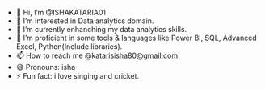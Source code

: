 - 👋 Hi, I’m @ISHAKATARIA01
- 👀 I’m interested in Data analytics domain.
- 🌱 I’m currently enhanching my data analytics skills.
- 💞️ I’m proficient in some tools & languages like Power BI, SQL, Advanced Excel, Python(Include libraries).
- 📫 How to reach me @katarisisha80@gmail.com
- 😄 Pronouns: isha
- ⚡ Fun fact: i love singing and cricket.

<!---
ISHAKATARIA01/ISHAKATARIA01 is a ✨ special ✨ repository because its `README.md` (this file) appears on your GitHub profile.
You can click the Preview link to take a look at your changes.
--->
